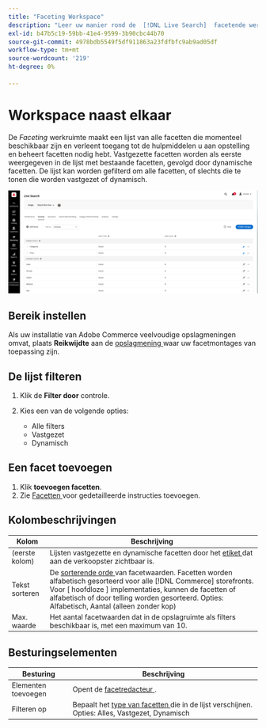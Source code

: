 ```yaml
---
title: "Faceting Workspace"
description: "Leer uw manier rond de  [!DNL Live Search]  facetende werkruimte."
exl-id: b47b5c19-59bb-41e4-9599-3b90cbc44b70
source-git-commit: 4978bdb5549f5df911863a23fdfbfc9ab9ad05df
workflow-type: tm+mt
source-wordcount: '219'
ht-degree: 0%

---
```


# Workspace naast elkaar

De *Faceting* werkruimte maakt een lijst van alle facetten die momenteel beschikbaar zijn en verleent toegang tot de hulpmiddelen u aan opstelling en beheert facetten nodig hebt. Vastgezette facetten worden als eerste weergegeven in de lijst met bestaande facetten, gevolgd door dynamische facetten. De lijst kan worden gefilterd om alle facetten, of slechts die te tonen die worden vastgezet of dynamisch.

![ Facetend werkruimte ](assets/faceting-workspace.png)

## Bereik instellen

Als uw installatie van Adobe Commerce veelvoudige opslagmeningen omvat, plaats **Reikwijdte** aan de [ opslagmening ](https://experienceleague.adobe.com/docs/commerce-admin/start/setup/websites-stores-views.html#scope-settings) waar uw facetmontages van toepassing zijn.

## De lijst filteren

1. Klik de **Filter door** controle.
1. Kies een van de volgende opties:

   * Alle filters
   * Vastgezet
   * Dynamisch

## Een facet toevoegen

1. Klik **toevoegen facetten**.
1. Zie [ Facetten ](facets-add.md) voor gedetailleerde instructies toevoegen.

## Kolombeschrijvingen

| Kolom | Beschrijving |
|--- |--- |
| (eerste kolom) | Lijsten vastgezette en dynamische facetten door het [ etiket ](facets-type.md) dat aan de verkoopster zichtbaar is. |
| Tekst sorteren | De [ sorterende orde ](facets-type.md) van facetwaarden. Facetten worden alfabetisch gesorteerd voor alle [!DNL Commerce] storefronts. Voor [ hoofdloze ] implementaties, kunnen de facetten of alfabetisch of door telling worden gesorteerd. Opties: Alfabetisch, Aantal (alleen zonder kop) |
| Max. waarde | Het aantal facetwaarden dat in de opslagruimte als filters beschikbaar is, met een maximum van 10. |

## Besturingselementen

| Besturing | Beschrijving |
|--- |--- |
| Elementen toevoegen | Opent de [ facetredacteur ](facets-add.md). |
| Filteren op | Bepaalt het [ type van facetten ](facets-type.md) die in de lijst verschijnen. Opties: Alles, Vastgezet, Dynamisch |
